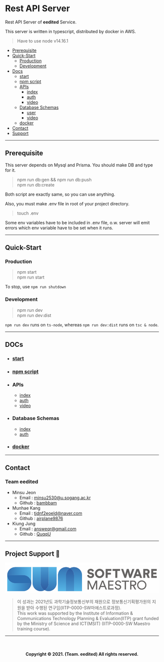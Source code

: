 # Rest API Server

Rest API Server of **eedited** Service.

This server is written in typescript, distributed by docker in AWS.

> Have to use node v14.16.1

-   [Prerequisite](#pre)
-   [Quick-Start](#start)
    -   [Production](#start-prod)
    -   [Development](#start-dev)
-   [Docs](#docs)
    -   [start](#start)
    -   [npm script](#npm-script)
    -   [APIs](#apis)
        -   [index](#api-index)
        -   [auth](#api-auth)
        -   [video](#api-video)
    -   [Database Schemas](#db-schemas)
        -   [user](#db-user)
        -   [video](#db-video)
    -   [docker](#docker)
-   [Contact](#contact)
-   [Support](#support)

---

<a id="pre"></a>

## Prerequisite

This server depends on Mysql and Prisma. You should make DB and type for it.

> npm run db:gen && npm run db:push<br>
> npm run db:create

Both script are exactly same, so you can use anything.

Also, you must make .env file in root of your project directory.

> touch .env

Some env variables have to be included in .env file, o.w. server will emit errors which env variable have to be set when it runs.

---

<a id="start"></a>

## Quick-Start

<a id="start-prod"></a>

### Production

> npm start<br>
> npm run start

To stop, use `npm run shutdown`

<a id="start-dev"></a>

### Development

> npm run dev<br>
> npm run dev:dist

`npm run dev` runs on `ts-node`, whereas `npm run dev:dist` runs on `tsc & node`.

---

<a id="docs"></a>

## DOCs

<a id="start"></a>

-   ### [start](./docs/start.md)

<a id="npm-script"></a>

-   ### [npm script](./docs/npm-script.md)

<a id="apis"></a>

-   ### APIs
    <a id="api-index"></a>
    -   [index](./docs/APIs/index.md)
        <a id="api-auth"></a>
    -   [auth](./docs/APIs/auth.md)
        <a id="api-video"></a>
    -   [video](./docs/APIs/video.md)

<a id="db-schemas"></a>

-   ### Database Schemas
    <a id="db-user"></a>
    -   [index](./docs/schemas/user.md)
        <a id="db-video"></a>
    -   [auth](./docs/schemas/video.md)

<a id="docker"></a>

-   ### [docker](./docs/docker.md)

---

<a id="contact"></a>

## Contact

### Team eedited

-   Minsu Jeon
    -   Email : minsu2530@u.sogang.ac.kr
    -   Github : [bambbam](https://github.com/bambbam)
-   Munhae Kang
    -   Email : tjdnf2eoeld@naver.com
    -   Github : [airplane9876](https://github.com/airplane9876)
-   Kiung Jung
    -   Email : answeqr@gmail.com
    -   Github : [QuqqU](https://github.com/QuqqU)

---

<a id="support"></a>

## Project Support 💸

![sw-maestro](./public/soma_logo.png)

> 이 성과는 2021년도 과학기술정보통신부의 재원으로 정보통신기획평가원의 지원을 받아 수행된 연구임(IITP-0000-SW마에스트로과정).  
> This work was supported by the Institute of Information & Communications Technology Planning & Evaluation(IITP) grant funded
> by the Ministry of Science and ICT(MSIT) (IITP-0000-SW Maestro training course).

---

<br>
<div align="center">
    <h4>Copyright © 2021. (Team. eedited) All rights reserved.</h4>
</div>
